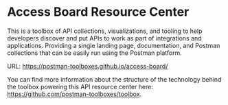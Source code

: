 # Access Board Resource Center
This is a toolbox of API collections, visualizations, and tooling to help developers discover and put APIs to work as part of integrations and applications. Providing a single landing page, documentation, and Postman collections that can be easily run using the Postman platform.

URL: https://postman-toolboxes.github.io/access-board/

You can find more information about the structure of the technology behind the toolbox powering this API resource center here: https://github.com/postman-toolboxes/toolbox.
